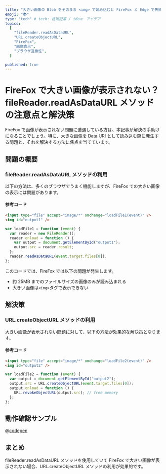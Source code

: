 ```yaml
---
title: "大きい画像の Blob をそのまま <img> で読み込むと FireFox と Edge で失敗する"
emoji: "📚"
type: "tech" # tech: 技術記事 / idea: アイデア
topics:
  [
    "fileReader.readAsDataURL",
    "URL.createObjectURL",
    "FireFox",
    "画像表示",
    "ブラウザ互換性",
  ]

published: true
---
```


# FireFox で大きい画像が表示されない？fileReader.readAsDataURL メソッドの注意点と解決策

FireFox で画像が表示されない問題に遭遇している方は、本記事が解決の手助けになることでしょう。特に、大きな画像を Data URI として読み込む際に発生する問題と、それを解決する方法に焦点を当てています。

## 問題の概要

### fileReader.readAsDataURL メソッドの利用

以下の方法は、多くのブラウザでうまく機能しますが、FireFox での大きい画像の表示には問題があります。

#### 参考コード

```html
<input type="file" accept="image/*" onchange="loadFile1(event)" />
<img id="output1" />
```

```js
var loadFile1 = function (event) {
  var reader = new FileReader();
  reader.onload = function () {
    var output = document.getElementById("output1");
    output.src = reader.result;
  };
  reader.readAsDataURL(event.target.files[0]);
};
```

このコードでは、FireFox では以下の問題が発生します。

- 約 25MB までのファイルサイズの画像のみが読み込まれる
- 大きい画像は`<img>`タグで表示できない

## 解決策

### URL.createObjectURL メソッドの利用

大きい画像が表示されない問題に対して、以下の方法が効果的な解決策となります。

#### 参考コード

```html
<input type="file" accept="image/*" onchange="loadFile2(event)" />
<img id="output2" />
```

```js
var loadFile2 = function (event) {
  var output = document.getElementById("output2");
  output.src = URL.createObjectURL(event.target.files[0]);
  output.onload = function () {
    URL.revokeObjectURL(output.src); // free memory
  };
};
```

## 動作確認サンプル

@[codepen](https://codepen.io/yahsan2/pen/XWyvMOv)

## まとめ

fileReader.readAsDataURL メソッドを使用していて FireFox で大きい画像が表示されない場合、URL.createObjectURL メソッドの利用が効果的です。
